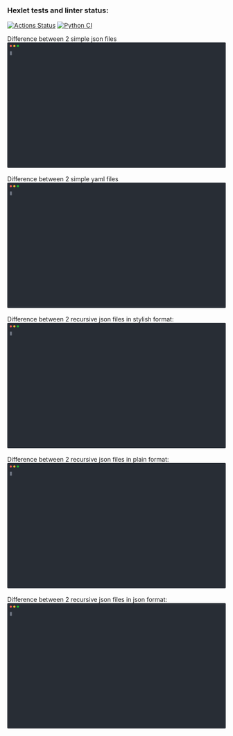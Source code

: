 ### Hexlet tests and linter status:
[![Actions Status](https://github.com/Oxana-Shu/python-project-50/actions/workflows/hexlet-check.yml/badge.svg)](https://github.com/Oxana-Shu/python-project-50/actions)
[![Python CI](https://github.com/Oxana-Shu/python-project-50/actions/workflows/own-check.yml/badge.svg)](https://github.com/Oxana-Shu/python-project-50/actions/workflows/own-check.yml)

Difference between 2 simple json files
<img src="https://github.com/Oxana-Shu/python-project-50/blob/main/images/simple_json.svg">

Difference between 2 simple yaml files
<img src="https://github.com/Oxana-Shu/python-project-50/blob/main/images/simple_yaml.svg">

Difference between 2 recursive json files in stylish format:
<img src="https://github.com/Oxana-Shu/python-project-50/blob/main/images/stylish.svg">

Difference between 2 recursive json files in plain format:
<img src="https://github.com/Oxana-Shu/python-project-50/blob/main/images/plain.svg">

Difference between 2 recursive json files in json format:
<img src="https://github.com/Oxana-Shu/python-project-50/blob/main/images/json.svg">
